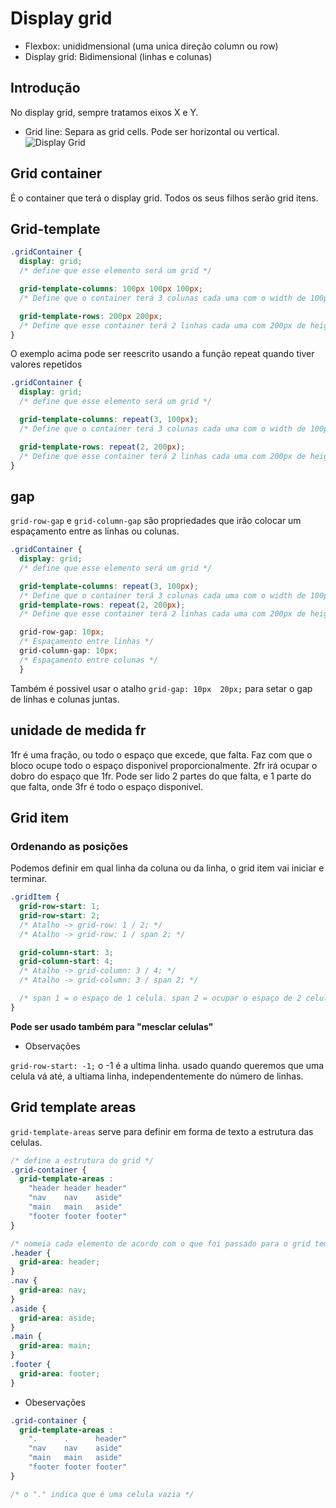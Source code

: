 # Display grid

- Flexbox: unididmensional (uma unica direção column ou row)
- Display grid: Bidimensional (linhas e colunas)

## Introdução

No display grid, sempre tratamos eixos X e Y.

- Grid line: Separa as grid cells. Pode ser horizontal ou vertical.
![Display Grid](https://webkit.org/wp-content/uploads/grid-concepts.svg)

## Grid container

É o container que terá o display grid. Todos os seus filhos serão grid itens.

## Grid-template

```css
.gridContainer {
  display: grid;
  /* define que esse elemento será um grid */

  grid-template-columns: 100px 100px 100px;
  /* Define que o container terá 3 colunas cada uma com o width de 100px */

  grid-template-rows: 200px 200px;
  /* Define que esse container terá 2 linhas cada uma com 200px de height*/
}
```

O exemplo acima pode ser reescrito usando a função repeat quando tiver valores repetidos

```css
.gridContainer {
  display: grid;
  /* define que esse elemento será um grid */

  grid-template-columns: repeat(3, 100px);
  /* Define que o container terá 3 colunas cada uma com o width de 100px */

  grid-template-rows: repeat(2, 200px);
  /* Define que esse container terá 2 linhas cada uma com 200px de height*/
}
```

## gap

`grid-row-gap` e `grid-column-gap` são propriedades que irão colocar um 
espaçamento entre as linhas ou colunas.

```css
.gridContainer {
  display: grid;
  /* define que esse elemento será um grid */

  grid-template-columns: repeat(3, 100px);
  /* Define que o container terá 3 colunas cada uma com o width de 100px */
  grid-template-rows: repeat(2, 200px);
  /* Define que esse container terá 2 linhas cada uma com 200px de height*/

  grid-row-gap: 10px; 
  /* Espaçamento entre linhas */
  grid-column-gap: 10px; 
  /* Espaçamento entre colunas */
  }
```

Também é possivel usar o atalho `grid-gap: 10px  20px;` para setar o gap de linhas e colunas juntas.

## unidade de medida fr

1fr é uma fração, ou todo o espaço que excede, que falta.
Faz com que o bloco ocupe todo o espaço disponivel proporcionalmente.
2fr irá ocupar o dobro do espaço que 1fr. Pode ser lido 2 partes do que falta, e 1 parte
do que falta, onde 3fr é todo o espaço disponivel.

## Grid item

### Ordenando as posições

Podemos definir em qual linha da coluna ou da linha, o grid item vai iniciar e terminar.

```css
.gridItem {
  grid-row-start: 1;
  grid-row-start: 2;
  /* Atalho -> grid-row: 1 / 2; */
  /* Atalho -> grid-row: 1 / span 2; */

  grid-column-start: 3;
  grid-column-start: 4;
  /* Atalho -> grid-column: 3 / 4; */
  /* Atalho -> grid-column: 3 / span 2; */

  /* span 1 = o espaço de 1 celula. span 2 = ocupar o espaço de 2 celulas */
}
```

**Pode ser usado também para "mesclar celulas"**

- Observações

`grid-row-start: -1;` o -1 é a ultima linha. usado quando queremos que uma celula vá até,
a ultiama linha, independentemente do número de linhas.

## Grid template areas

`grid-template-areas` serve para definir em forma de texto a estrutura das celulas.

```css
/* define a estrutura do grid */
.grid-container {
  grid-template-areas : 
    "header header header"
    "nav    nav    aside"
    "main   main   aside"
    "footer footer footer"
}

/* nomeia cada elemento de acordo com o que foi passado para o grid template areas */
.header {
  grid-area: header;
}
.nav {
  grid-area: nav;
}
.aside {
  grid-area: aside;
}
.main {
  grid-area: main;
}
.footer {
  grid-area: footer;
}
```

- Obeservações

```css
.grid-container {
  grid-template-areas : 
    ".      .      header"
    "nav    nav    aside"
    "main   main   aside"
    "footer footer footer"
}

/* o "." indica que é uma celula vazia */

```

